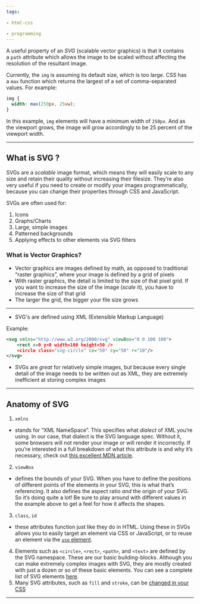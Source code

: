 ```yaml
---
tags:
  
- html-css
  
- programming
---
```

A useful property of an _SVG_ (scalable vector graphics) is that it contains a `path` attribute which allows the image to be scaled without affecting the resolution of the resultant image.

Currently, the `img` is assuming its default size, which is too large. CSS has a `max` function which returns the largest of a set of comma-separated values. For example:

```css
img {
  width: max(250px, 25vw);
}
```

In this example, `img` elements will have a minimum width of `250px`. And as the viewport grows, the image will grow accordingly to be 25 percent of the viewport width.

---

## What is SVG ?

SVGs are a _scalable_ image format, which means they will easily scale to any size and retain their quality without increasing their filesize. They’re also very useful if you need to create or modify your images programmatically, because you can change their properties through CSS and JavaScript.

SVGs are often used for:

1. Icons
2. Graphs/Charts
3. Large, simple images
4. Patterned backgrounds
5. Applying effects to other elements via SVG filters


### What is Vector Graphics?

- Vector graphics are images defined by math, as opposed to traditional “raster graphics”, where your image is defined by a grid of pixels
- With raster graphics, the detail is limited to the size of that pixel grid. If you want to increase the size of the image (_scale_ it), you have to increase the size of that grid
- The larger the grid, the bigger your file size grows

---

- SVG's are defined using XML (Extensible Markup Language)

Example:

```xml
<svg xmlns="http://www.w3.org/2000/svg" viewBox="0 0 100 100">
    <rect x=0 y=0 width=100 height=50 />
    <circle class="svg-circle" cx="50" cy="50" r="10"/>
</svg>
```

- SVGs are _great_ for relatively simple images, but because every single detail of the image needs to be written out as XML, they are extremely inefficient at storing complex images

---

## Anatomy of SVG

1. `xmlns` 
- stands for “XML NameSpace”. This specifies what _dialect_ of XML you’re using. In our case, that dialect is the SVG language spec. Without it, some browsers will not render your image or will render it incorrectly. If you’re interested in a full breakdown of what this attribute is and why it’s necessary, check out [this excellent MDN article](https://developer.mozilla.org/en-US/docs/Web/SVG/Namespaces_Crash_Course).
2. `viewBox` 
- defines the bounds of your SVG. When you have to define the positions of different points of the elements in your SVG, this is what that’s referencing. It also defines the aspect ratio _and_ the origin of your SVG. So it’s doing quite a lot! Be sure to play around with different values in the example above to get a feel for how it affects the shapes.
3. `class`, `id` 
- these attributes function just like they do in HTML. Using these in SVGs allows you to easily target an element via CSS or JavaScript, or to reuse an element via the [`use` element](https://developer.mozilla.org/en-US/docs/Web/SVG/Element/use).
4. Elements such as `<circle>`, `<rect>`, `<path>`, and `<text>` are defined by the SVG namespace. These are our basic building-blocks. Although you can make extremely complex images with SVG, they are mostly created with just a dozen or so of these basic elements. You can see a complete list of SVG elements [here](https://developer.mozilla.org/en-US/docs/Web/SVG/Element).
5. Many SVG attributes, such as `fill` and `stroke`, can be [changed in your CSS](https://css-tricks.com/svg-properties-and-css/)

---

